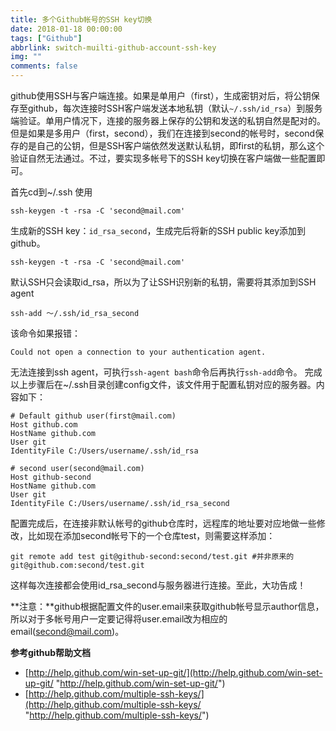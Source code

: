 ```yaml
---
title: 多个Github帐号的SSH key切换
date: 2018-01-18 00:00:00
tags: ["Github"]
abbrlink: switch-muilti-github-account-ssh-key
img: ""
comments: false
---
```


github使用SSH与客户端连接。如果是单用户（first），生成密钥对后，将公钥保存至github，每次连接时SSH客户端发送本地私钥（默认`~/.ssh/id_rsa`）到服务端验证。单用户情况下，连接的服务器上保存的公钥和发送的私钥自然是配对的。但是如果是多用户（first，second），我们在连接到second的帐号时，second保存的是自己的公钥，但是SSH客户端依然发送默认私钥，即first的私钥，那么这个验证自然无法通过。不过，要实现多帐号下的SSH key切换在客户端做一些配置即可。

首先cd到~/.ssh 使用

```
ssh-keygen -t -rsa -C 'second@mail.com'
```




生成新的SSH key：`id_rsa_second`，生成完后将新的SSH public key添加到github。

```
ssh-keygen -t -rsa -C 'second@mail.com'
```

默认SSH只会读取id_rsa，所以为了让SSH识别新的私钥，需要将其添加到SSH agent
```
ssh-add ～/.ssh/id_rsa_second
```
该命令如果报错：
```
Could not open a connection to your authentication agent.
```
无法连接到ssh agent，可执行`ssh-agent bash`命令后再执行`ssh-add`命令。
完成以上步骤后在~/.ssh目录创建config文件，该文件用于配置私钥对应的服务器。内容如下：

```
# Default github user(first@mail.com)
Host github.com
HostName github.com
User git
IdentityFile C:/Users/username/.ssh/id_rsa

# second user(second@mail.com)
Host github-second
HostName github.com
User git
IdentityFile C:/Users/username/.ssh/id_rsa_second
```

配置完成后，在连接非默认帐号的github仓库时，远程库的地址要对应地做一些修改，比如现在添加second帐号下的一个仓库test，则需要这样添加：
```
git remote add test git@github-second:second/test.git #并非原来的
git@github.com:second/test.git
```

这样每次连接都会使用id_rsa_second与服务器进行连接。至此，大功告成！

**注意：**github根据配置文件的user.email来获取github帐号显示author信息，所以对于多帐号用户一定要记得将user.email改为相应的email(second@mail.com)。

**参考github帮助文档**
- [http://help.github.com/win-set-up-git/](http://help.github.com/win-set-up-git/ "http://help.github.com/win-set-up-git/")
- [http://help.github.com/multiple-ssh-keys/](http://help.github.com/multiple-ssh-keys/ "http://help.github.com/multiple-ssh-keys/")
